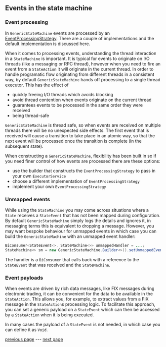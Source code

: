 ## Events in the state machine

### Event processing

In `GenericStateMachine` events are processed by
an [EventProcessingStrategy](../src/main/java/com/webotech/statemachine/EventProcessingStrategy.java).
There are a couple of implementations and the default implementation is discussed here.

When it comes to processing events, understanding the thread interaction in a `StateMachine` is
important. It is typical for events to originate on I/O threads (like a messaging or RPC thread),
however when you need to fire an event from a `StateAction` it will originate in the current thread.
In order to handle programatic flow originating from different threads in a consistent way, by
default `GenericStateMachine` hands off processing to a single thread executor. This has the effect
of

- quickly freeing I/O threads which avoids blocking
- avoid thread contention when events originate on the current thread
- guarantees events to be processed in the same order they were received
- being thread-safe

`GenericStateMachine` is thread safe, so when events are received on multiple threads there will be
no unexpected side effects. The first event that is received will cause a transition to take place
in an atomic way, so that the next event will be processed once the transition is complete (in the
subsequent state).

When constructing a `GenericStateMachine`, flexibility has been built in so if you need finer
control of how events are processed there are these options:

- use the builder that constructs the `EventProcessingStrategy` to pass in your
  own `ExecutorService`
- choose a different implementation of `EventProcessingStrategy`
- implement your own `EventProcessingStrategy`

### Unmapped events

While using the `StateMachine` you may come across situations where a `State` receives
a `StateEvent` that has not been mapped during configuration. By default `GenericStateMachine`
simply logs the details and ignores it, in messaging terms this is equivalent to dropping a message.
However, you may want bespoke behaviour for unmapped events in which case you can build
the `GenericStateMachine` with an unmapped event handler:

```java
BiConsumer<StateEvent<>, StateMachine<>> unmappedHandler = ...;
StateMachine<> sm = new GenericStateMachine.Builder<>().setUnmappedEventHander(unmappedHandler);
```

The handler is a `BiConsumer` that calls back with a reference to the `StateEvent` that was received
and the `StateMachine`.

### Event payloads

When events are driven by rich data messages, like FIX messages during electronic trading, it can be
convenient for the data to be available in the `StateAction`. This allows you, for example, to
extract values from a FIX message in the `StateAction`s processing logic. To facilitate this
approach, you can set a generic payload on a `StateEvent` which can then be accessed by
a `StateAction` when it is being executed.

In many cases the payload of a `StateEvent` is not needed, in which case you can define it
as `Void`.

[previous page](04-configure.md) --- [next page](06-exceptions.md)
